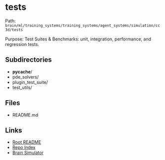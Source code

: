 # tests

Path: `brain/ml/training_systems/training_systems/agent_systems/simulation/cc3d/tests`

Purpose: Test Suites & Benchmarks: unit, integration, performance, and regression tests.

## Subdirectories
- __pycache__/
- pde_solvers/
- plugin_test_suite/
- test_utils/

## Files
- README.md

## Links
- [Root README](../../../../../../../README.md)
- [Repo Index](../../../../../../../repo_index.json)
- [Brain Simulator](../../../../../../../brain/architecture/brain_simulator.py)
